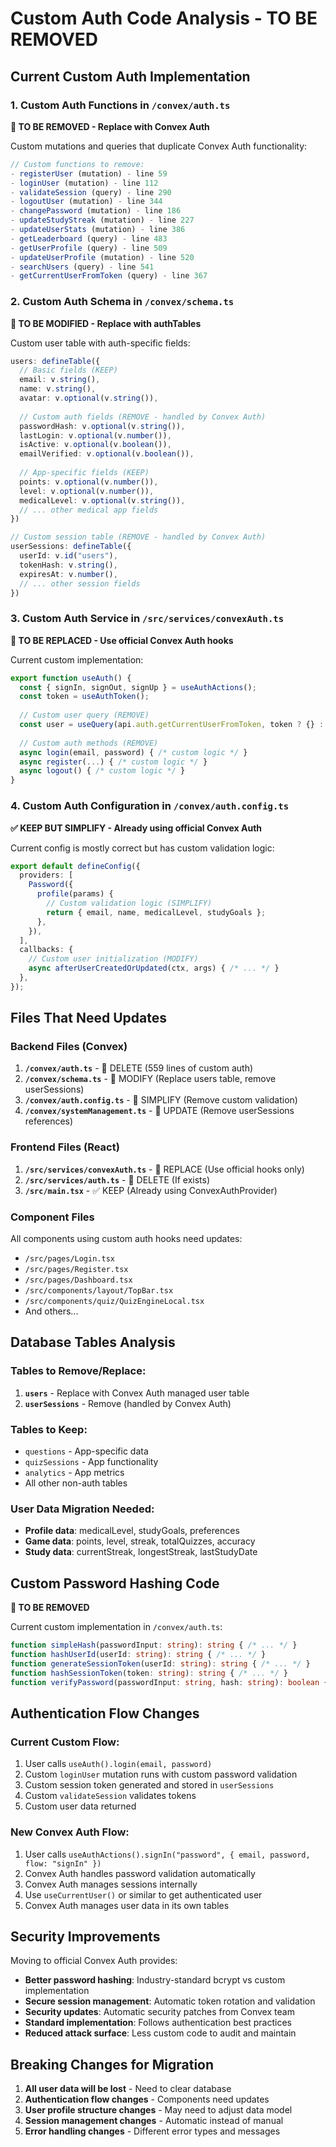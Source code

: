 # Custom Auth Code Analysis - TO BE REMOVED

## Current Custom Auth Implementation

### 1. Custom Auth Functions in `/convex/auth.ts`
**🚫 TO BE REMOVED - Replace with Convex Auth**

Custom mutations and queries that duplicate Convex Auth functionality:

```typescript
// Custom functions to remove:
- registerUser (mutation) - line 59
- loginUser (mutation) - line 112  
- validateSession (query) - line 290
- logoutUser (mutation) - line 344
- changePassword (mutation) - line 186
- updateStudyStreak (mutation) - line 227
- updateUserStats (mutation) - line 386
- getLeaderboard (query) - line 483
- getUserProfile (query) - line 509
- updateUserProfile (mutation) - line 520
- searchUsers (query) - line 541
- getCurrentUserFromToken (query) - line 367
```

### 2. Custom Auth Schema in `/convex/schema.ts`
**🚫 TO BE MODIFIED - Replace with authTables**

Custom user table with auth-specific fields:
```typescript
users: defineTable({
  // Basic fields (KEEP)
  email: v.string(),
  name: v.string(),
  avatar: v.optional(v.string()),
  
  // Custom auth fields (REMOVE - handled by Convex Auth)
  passwordHash: v.optional(v.string()),
  lastLogin: v.optional(v.number()),
  isActive: v.optional(v.boolean()),
  emailVerified: v.optional(v.boolean()),
  
  // App-specific fields (KEEP)
  points: v.optional(v.number()),
  level: v.optional(v.number()),
  medicalLevel: v.optional(v.string()),
  // ... other medical app fields
})

// Custom session table (REMOVE - handled by Convex Auth)
userSessions: defineTable({
  userId: v.id("users"),
  tokenHash: v.string(),
  expiresAt: v.number(),
  // ... other session fields
})
```

### 3. Custom Auth Service in `/src/services/convexAuth.ts`
**🚫 TO BE REPLACED - Use official Convex Auth hooks**

Current custom implementation:
```typescript
export function useAuth() {
  const { signIn, signOut, signUp } = useAuthActions();
  const token = useAuthToken();
  
  // Custom user query (REMOVE)
  const user = useQuery(api.auth.getCurrentUserFromToken, token ? {} : "skip");
  
  // Custom auth methods (REMOVE)
  async login(email, password) { /* custom logic */ }
  async register(...) { /* custom logic */ }
  async logout() { /* custom logic */ }
}
```

### 4. Custom Auth Configuration in `/convex/auth.config.ts`
**✅ KEEP BUT SIMPLIFY - Already using official Convex Auth**

Current config is mostly correct but has custom validation logic:
```typescript
export default defineConfig({
  providers: [
    Password({
      profile(params) {
        // Custom validation logic (SIMPLIFY)
        return { email, name, medicalLevel, studyGoals };
      },
    }),
  ],
  callbacks: {
    // Custom user initialization (MODIFY)
    async afterUserCreatedOrUpdated(ctx, args) { /* ... */ }
  },
});
```

## Files That Need Updates

### Backend Files (Convex)
1. **`/convex/auth.ts`** - 🚫 DELETE (559 lines of custom auth)
2. **`/convex/schema.ts`** - 🔧 MODIFY (Replace users table, remove userSessions)
3. **`/convex/auth.config.ts`** - 🔧 SIMPLIFY (Remove custom validation)
4. **`/convex/systemManagement.ts`** - 🔧 UPDATE (Remove userSessions references)

### Frontend Files (React)
1. **`/src/services/convexAuth.ts`** - 🔧 REPLACE (Use official hooks only)
2. **`/src/services/auth.ts`** - 🚫 DELETE (If exists)
3. **`/src/main.tsx`** - ✅ KEEP (Already using ConvexAuthProvider)

### Component Files
All components using custom auth hooks need updates:
- `/src/pages/Login.tsx`
- `/src/pages/Register.tsx` 
- `/src/pages/Dashboard.tsx`
- `/src/components/layout/TopBar.tsx`
- `/src/components/quiz/QuizEngineLocal.tsx`
- And others...

## Database Tables Analysis

### Tables to Remove/Replace:
1. **`users`** - Replace with Convex Auth managed user table
2. **`userSessions`** - Remove (handled by Convex Auth)

### Tables to Keep:
- `questions` - App-specific data
- `quizSessions` - App functionality 
- `analytics` - App metrics
- All other non-auth tables

### User Data Migration Needed:
- **Profile data**: medicalLevel, studyGoals, preferences
- **Game data**: points, level, streak, totalQuizzes, accuracy
- **Study data**: currentStreak, longestStreak, lastStudyDate

## Custom Password Hashing Code
**🚫 TO BE REMOVED**

Current custom implementation in `/convex/auth.ts`:
```typescript
function simpleHash(passwordInput: string): string { /* ... */ }
function hashUserId(userId: string): string { /* ... */ }
function generateSessionToken(userId: string): string { /* ... */ }
function hashSessionToken(token: string): string { /* ... */ }
function verifyPassword(passwordInput: string, hash: string): boolean { /* ... */ }
```

## Authentication Flow Changes

### Current Custom Flow:
1. User calls `useAuth().login(email, password)`
2. Custom `loginUser` mutation runs with custom password validation
3. Custom session token generated and stored in `userSessions`
4. Custom `validateSession` validates tokens
5. Custom user data returned

### New Convex Auth Flow:
1. User calls `useAuthActions().signIn("password", { email, password, flow: "signIn" })`
2. Convex Auth handles password validation automatically
3. Convex Auth manages sessions internally
4. Use `useCurrentUser()` or similar to get authenticated user
5. Convex Auth manages user data in its own tables

## Security Improvements
Moving to official Convex Auth provides:
- **Better password hashing**: Industry-standard bcrypt vs custom implementation
- **Secure session management**: Automatic token rotation and validation
- **Security updates**: Automatic security patches from Convex team
- **Standard implementation**: Follows authentication best practices
- **Reduced attack surface**: Less custom code to audit and maintain

## Breaking Changes for Migration
1. **All user data will be lost** - Need to clear database
2. **Authentication flow changes** - Components need updates
3. **User profile structure changes** - May need to adjust data model
4. **Session management changes** - Automatic instead of manual
5. **Error handling changes** - Different error types and messages